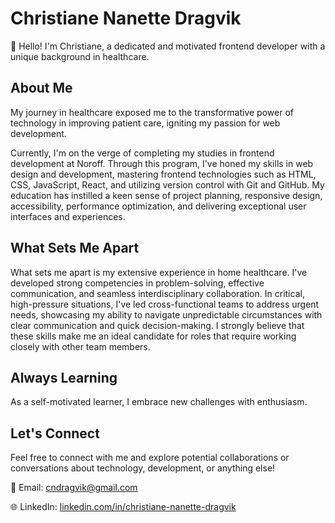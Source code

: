 # Christiane Nanette Dragvik

👋 Hello! I'm Christiane, a dedicated and motivated frontend developer with a unique background in healthcare.

## About Me

My journey in healthcare exposed me to the transformative power of technology in improving patient care, igniting my passion for web development.

Currently, I'm on the verge of completing my studies in frontend development at Noroff. Through this program, I've honed my skills in web design and development, mastering frontend technologies such as HTML, CSS, JavaScript, React, and utilizing version control with Git and GitHub. My education has instilled a keen sense of project planning, responsive design, accessibility, performance optimization, and delivering exceptional user interfaces and experiences.

## What Sets Me Apart

What sets me apart is my extensive experience in home healthcare. I've developed strong competencies in problem-solving, effective communication, and seamless interdisciplinary collaboration. In critical, high-pressure situations, I've led cross-functional teams to address urgent needs, showcasing my ability to navigate unpredictable circumstances with clear communication and quick decision-making. I strongly believe that these skills make me an ideal candidate for roles that require working closely with other team members. 

## Always Learning

As a self-motivated learner, I embrace new challenges with enthusiasm.

## Let's Connect

Feel free to connect with me and explore potential collaborations or conversations about technology, development, or anything else!

📧 Email: [cndragvik@gmail.com](mailto:cndragvik@gmail.com)

🌐 LinkedIn: [linkedin.com/in/christiane-nanette-dragvik](https://www.linkedin.com/in/christiane-nanette-dragvik/)
